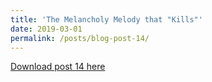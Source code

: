 ```yaml
---
title: 'The Melancholy Melody that "Kills"'
date: 2019-03-01
permalink: /posts/blog-post-14/
---
```


<a href = "http://chengguo2000.github.io/files/Blog-Posts/14_-_The_Melancholy_Melody_that__Kills_.pdf">Download post 14 here</a>
